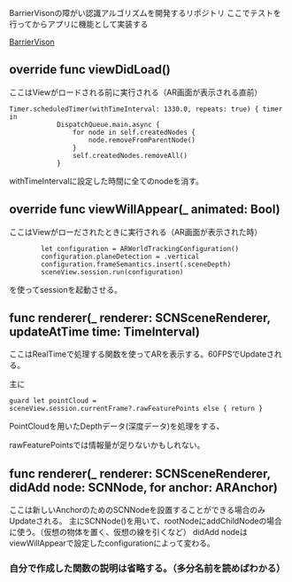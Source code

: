 BarrierVisonの障がい認識アルゴリズムを開発するリポジトリ
ここでテストを行ってからアプリに機能として実装する

[BarrierVison](https://github.com/e215402/RedBallPanchi)

## override func viewDidLoad()
ここはViewがロードされる前に実行される（AR画面が表示される直前）
```
Timer.scheduledTimer(withTimeInterval: 1330.0, repeats: true) { timer in
            DispatchQueue.main.async {
                for node in self.createdNodes {
                    node.removeFromParentNode()
                }
                self.createdNodes.removeAll()
            }
```
withTimeIntervalに設定した時間に全てのnodeを消す。

## override func viewWillAppear(_ animated: Bool)

ここはViewがローだされたときに実行される（AR画面が表示された時）
```
        let configuration = ARWorldTrackingConfiguration()
        configuration.planeDetection = .vertical
        configuration.frameSemantics.insert(.sceneDepth)
        sceneView.session.run(configuration)
```
を使ってsessionを起動させる。

## func renderer(_ renderer: SCNSceneRenderer, updateAtTime time: TimeInterval)

ここはRealTimeで処理する関数を使ってARを表示する。60FPSでUpdateされる。

主に
```
guard let pointCloud = sceneView.session.currentFrame?.rawFeaturePoints else { return }
```

PointCloudを用いたDepthデータ(深度データ)を処理をする、

rawFeaturePointsでは情報量が足りないかもしれない。

## func renderer(_ renderer: SCNSceneRenderer, didAdd node: SCNNode, for anchor: ARAnchor)

ここは新しいAnchorのためのSCNNodeを設置することができる場合のみUpdateされる。
主にSCNNode()を用いて、rootNodeにaddChildNodeの場合に使う。（仮想の物体を置く、仮想の線を引くなど）
didAdd nodeはviewWillAppearで設定したconfigurationによって変わる。


### 自分で作成した関数の説明は省略する。（多分名前を読めばわかる）



